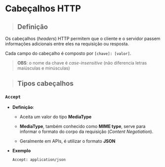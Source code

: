 # Cabeçalhos HTTP

> ## **Definição**

Os cabeçalhos (*headers*) HTTP permitem que o cliente e o servidor passem informações adicionais entre eles na requisição ou resposta.

Cada campo do cabeçalho é composto por `[chave]: [valor]`.

> **OBS**: o nome da chave é *case-insensitive* (não diferencia letras maiúsculas e minúsculas)

> ## **Tipos cabeçalhos**

### **`Accept`**

* **Definição**:

  * Aceita um valor do tipo **MediaType**

  * **MediaType**, também conhecido como **MIME type**, serve para informar o formato do corpo da requisição (*Content Negotiation*).

  * Geralmente em APIs, é utilizar o formato **JSON**

* **Exemplo**

  ```http
  Accept: application/json
  ```
